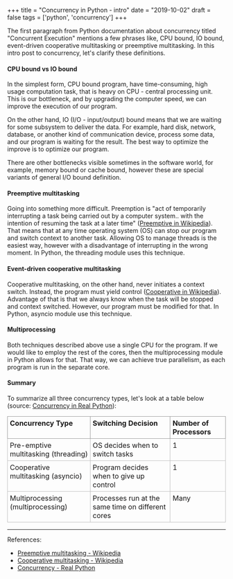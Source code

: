+++
title = "Concurrency in Python - intro"
date = "2019-10-02"
draft = false
tags = ['python', 'concurrency']
+++

The first paragraph from Python documentation about concurrency titled "Concurrent Execution" mentions a few phrases like, 
CPU bound, IO bound, event-driven cooperative multitasking or preemptive multitasking.
In this intro post to concurrency, let's clarify these definitions.

<!--more-->

#### CPU bound vs IO bound

In the simplest form, CPU bound program, have time-consuming, high usage computation task, that is heavy on 
CPU - central processing unit. This is our bottleneck, and by upgrading the computer speed, we can improve the execution of our program.

On the other hand, IO (I/O - input/output) bound means that we are waiting for some subsystem to deliver the data.
For example, hard disk, network, database, or another kind of communication device, process some data, and our program
is waiting for the result. The best way to optimize the improve is to optimize our program.

There are other bottlenecks visible sometimes in the software world, for example, memory bound or cache bound, however 
these are special variants of general I/O bound definition.

#### Preemptive multitasking

Going into something more difficult. Preemption is "act of temporarily interrupting a task being carried out by
a computer system.. with the intention of resuming the task at a later time" ([Preemptive in Wikipedia][preemption]).
That means that at any time operating system (OS) can stop our program and switch context to another task. 
Allowing OS to manage threads is the easiest way, however with a disadvantage of interrupting in the wrong moment.
In Python, the threading module uses this technique.


#### Event-driven cooperative multitasking

Cooperative multitasking, on the other hand, never initiates a context switch. Instead, the program must yield control
([Cooperative in Wikipedia][cooperative]). Advantage of that is that we always know when the task will be stopped and context switched. However, our program must be modified for that. In Python, asyncio module use this technique.

#### Multiprocessing

Both techniques described above use a single CPU for the program. If we would like to employ the rest of the cores,
then the multiprocessing module in Python allows for that. That way, we can achieve true parallelism, as each program
is run in the separate core.

#### Summary

To summarize all three concurrency types, let's look at a table below (source: [Concurrency in Real Python][real-concurrency]):

<!--  Unfortunately manual table, as markdown one does not work well-->
<!--  https://www.tablesgenerator.com/html_tables -->
<style type="text/css">
.tg  {border-collapse:collapse;border-spacing:0;}
.tg td{padding:5px 5px;border-style:solid;border-width:1px;overflow:hidden;word-break:normal;border-color:black;}
.tg th{font-weight:normal;padding:5px 5px;border-style:solid;border-width:1px;overflow:hidden;word-break:normal;border-color:black;}
.tg .tg-header{font-weight:bold;color:#191818;border-color:#9b9b9b;text-align:left;vertical-align:top}
.tg .tg-row{border-color:#c0c0c0;color:#191818;text-align:left;vertical-align:top}
</style>
<table class="tg">
  <tr>
    <th class="tg-header">Concurrency Type</th>
    <th class="tg-header">Switching Decision</th>
    <th class="tg-header">Number of Processors</th>
  </tr>
  <tr>
    <td class="tg-row">Pre-emptive multitasking (threading)</td>
    <td class="tg-row">OS decides when to switch tasks</td>
    <td class="tg-row">1</td>
  </tr>
  <tr>
    <td class="tg-row">Cooperative multitasking (asyncio)</td>
    <td class="tg-row">Program decides when to give up control</td>
    <td class="tg-row">1</td>
  </tr>
  <tr>
    <td class="tg-row">Multiprocessing (multiprocessing)</td>
    <td class="tg-row">Processes run at the same time on different cores</td>
    <td class="tg-row">Many</td>
  </tr>
</table>

---

References:

* [Preemptive multitasking - Wikipedia][preemption]
* [Cooperative multitasking - Wikipedia][cooperative]
* [Concurrency - Real Python][real-concurrency]

[preemption]: https://en.wikipedia.org/wiki/Preemption_(computing)
[cooperative]: https://en.wikipedia.org/wiki/Cooperative_multitasking
[real-concurrency]: https://realpython.com/python-concurrency
